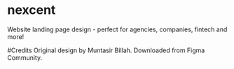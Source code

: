 # nexcent
Website landing page design - perfect for agencies, companies, fintech and more! 

#Credits
Original design by Muntasir Billah. Downloaded from Figma Community.
